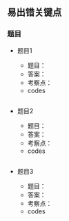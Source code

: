 

## 易出错关键点
### 题目
- 题目1
    - 题目：
    - 答案：
    - 考察点：
    - codes
    
    ```
    
    ```
        
- 题目2
    - 题目：
    - 答案：
    - 考察点：
    - codes
    
    ```
    
    ```
  
 - 题目3
    - 题目：
    - 答案：
    - 考察点：
    - codes
    
    ```
    
    ```
